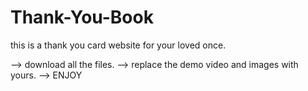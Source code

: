 # Thank-You-Book
this is a thank you card website for your loved once.

--> download all the files.
--> replace the demo video and images with yours.
--> ENJOY 
